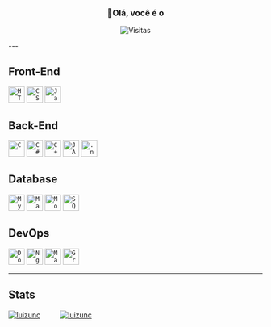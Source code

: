 <div align="center">
  <h3><b>👋Olá, você é o</b></h3>
</div>

<p align="center">
  <img
    src="https://hits.sh/github.com/luizunc.svg?style=for-the-badge&label=N%C2%BA&color=00a2ff&labelColor=00a2ff"
    alt="Visitas"
  />
</p>
---

## Front-End

<code><img height="32" src="https://cdn.jsdelivr.net/gh/devicons/devicon@latest/icons/html5/html5-original.svg" alt="HTML"/></code>
<code><img height="32" src="https://cdn.jsdelivr.net/gh/devicons/devicon@latest/icons/css3/css3-original.svg" alt="CSS"/></code>
<code><img height="32" src="https://cdn.jsdelivr.net/gh/devicons/devicon@latest/icons/javascript/javascript-original.svg" alt="JavaScript"/></code>

## Back-End

<code><img height="32" src="https://cdn.jsdelivr.net/gh/devicons/devicon@latest/icons/c/c-original.svg" alt="C"/></code>
<code><img height="32" src="https://cdn.jsdelivr.net/gh/devicons/devicon@latest/icons/csharp/csharp-original.svg" alt="C#"/></code>
<code><img height="32" src="https://cdn.jsdelivr.net/gh/devicons/devicon@latest/icons/cplusplus/cplusplus-original.svg" alt="C++"/></code>
<code><img height="32" src="https://cdn.jsdelivr.net/gh/devicons/devicon@latest/icons/java/java-original.svg" alt="JAVA"/></code>
<code><img height="32" src="https://cdn.jsdelivr.net/gh/devicons/devicon@latest/icons/dot-net/dot-net-original.svg" alt=".net"/></code>


## Database

<code><img height="32" src="https://cdn.jsdelivr.net/gh/devicons/devicon@latest/icons/mysql/mysql-original.svg" alt="MySQL"/></code>
<code><img height="32" src="https://cdn.jsdelivr.net/gh/devicons/devicon@latest/icons/mariadb/mariadb-original.svg" alt="MariaDB"/></code>
<code><img height="32" src="https://cdn.jsdelivr.net/gh/devicons/devicon@latest/icons/mongodb/mongodb-original.svg" alt="MongoDB"/></code>
<code><img height="32" src="https://cdn.jsdelivr.net/gh/devicons/devicon@latest/icons/sqlite/sqlite-original.svg" alt="SQLite"/></code>

## DevOps

<code><img height="32" src="https://cdn.jsdelivr.net/gh/devicons/devicon@latest/icons/docker/docker-original.svg" alt="Docker"/></code>
<code><img height="32" src="https://cdn.jsdelivr.net/gh/devicons/devicon@latest/icons/nginx/nginx-original.svg" alt="Nginx"/></code>
<code><img height="32" src="https://cdn.jsdelivr.net/gh/devicons/devicon@latest/icons/maven/maven-original.svg" alt="Maven"/></code>
<code><img height="32" src="https://cdn.jsdelivr.net/gh/devicons/devicon@latest/icons/gradle/gradle-original.svg" alt="Gradle"/></code>

---

## Stats

[![luizunc](https://github-readme-stats.vercel.app/api?username=luizunc&theme=tokyonight)](https://github.com/anuraghazra/github-readme-stats)ㅤㅤㅤ[![luizunc](https://github-readme-stats.vercel.app/api/top-langs/?username=luizunc&hide=html&layout=compact&theme=tokyonight)](https://github.com/anuraghazra/github-readme-stats)
